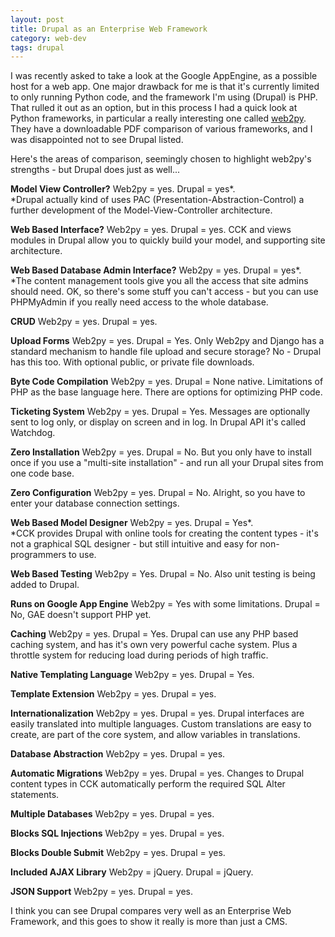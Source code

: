 ```yaml
---
layout: post
title: Drupal as an Enterprise Web Framework
category: web-dev
tags: drupal
---
```

<p>I was recently asked to take a look at the Google AppEngine, as a possible host for a web app. One major drawback for me is that it's currently limited to only running Python code, and the framework I'm using (Drupal) is PHP. That rulled it out as an option, but in this process I had a quick look at Python frameworks, in particular a really interesting one called <a href="http://mdp.cti.depaul.edu/">web2py</a>. They have a downloadable PDF comparison of various frameworks, and I was disappointed not to see Drupal listed.</p><!--break-->
<p>Here's the areas of comparison, seemingly chosen to highlight web2py's strengths - but Drupal does just as well...</p>
<!--break-->
<p><b>Model View Controller?</b> Web2py = yes. Drupal = yes*.<br />
*Drupal actually kind of uses PAC (Presentation-Abstraction-Control) a further development of the Model-View-Controller architecture.</p>
<p><b>Web Based Interface?</b> Web2py = yes. Drupal = yes. CCK and views modules in Drupal allow you to quickly build your model, and supporting site architecture.</p>
<p><b>Web Based Database Admin Interface?</b> Web2py = yes. Drupal = yes*.<br />
*The content management tools give you all the access that site admins should need. OK, so there's some stuff you can't access - but you can use PHPMyAdmin if you really need access to the whole database.</p>
<p><b>CRUD</b> Web2py = yes. Drupal = yes.</p>
<p><b>Upload Forms</b> Web2py = yes. Drupal = Yes. Only Web2py and Django has a standard mechanism to handle file upload and secure storage? No - Drupal has this too. With optional public, or private file downloads.</p>
<p><b>Byte Code Compilation</b> Web2py = yes. Drupal = None native. Limitations of PHP as the base language here. There are options for optimizing PHP code.</p>
<p><b>Ticketing System</b> Web2py = yes. Drupal = Yes. Messages are optionally sent to log only, or display on screen and in log. In Drupal API it's called Watchdog. </p>
<p><b>Zero Installation</b> Web2py = yes. Drupal = No. But you only have to install once if you use a "multi-site installation" - and run all your Drupal sites from one code base.</p>
<p><b>Zero Configuration</b> Web2py = yes. Drupal = No. Alright, so you have to enter your database connection settings.</p>
<p><b>Web Based Model Designer</b> Web2py = yes. Drupal = Yes*.<br />
*CCK provides Drupal with online tools for creating the content types - it's not a graphical SQL designer - but still intuitive and easy for non-programmers to use.</p>
<p><b>Web Based Testing</b> Web2py = Yes. Drupal = No. Also unit testing is being added to Drupal.</p>
<p><b>Runs on Google App Engine</b> Web2py = Yes with some limitations. Drupal = No, GAE doesn't support PHP yet.</p>
<p><b>Caching</b> Web2py = yes. Drupal = Yes. Drupal can use any PHP based caching system, and has it's own very powerful cache system. Plus a throttle system for reducing load during periods of high traffic.</p>
<p><b>Native Templating Language</b> Web2py = yes. Drupal = Yes. </p>
<p><b>Template Extension</b> Web2py = yes. Drupal = yes.</p>
<p><b>Internationalization</b> Web2py = yes. Drupal = yes. Drupal interfaces are easily translated into multiple languages. Custom translations are easy to create, are part of the core system, and allow variables in translations.</p>
<p><b>Database Abstraction</b> Web2py = yes. Drupal = yes.</p>
<p><b>Automatic Migrations</b> Web2py = yes. Drupal = yes. Changes to Drupal content types in CCK automatically perform the required SQL Alter statements.</p>
<p><b>Multiple Databases</b> Web2py = yes. Drupal = yes.</p>
<p><b>Blocks SQL Injections</b> Web2py = yes. Drupal = yes.</p>
<p><b>Blocks Double Submit</b> Web2py = yes. Drupal = yes.</p>
<p><b>Included AJAX Library</b> Web2py = jQuery. Drupal = jQuery.</p>
<p><b>JSON Support</b> Web2py = yes. Drupal = yes.</p>
<p>I think you can see Drupal compares very well as an Enterprise Web Framework, and this goes to show it really is more than just a CMS.</p>
